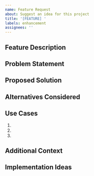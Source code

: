 ```yaml
---
name: Feature Request
about: Suggest an idea for this project
title: '[FEATURE] '
labels: enhancement
assignees: ''
---
```


## Feature Description

<!-- A clear and concise description of the feature you'd like -->

## Problem Statement

<!-- Describe the problem this feature would solve -->

## Proposed Solution

<!-- Describe how you envision this feature working -->

## Alternatives Considered

<!-- Describe any alternative solutions or features you've considered -->

## Use Cases

<!-- Describe specific use cases for this feature -->

1.
2.
3.

## Additional Context

<!-- Add any other context, mockups, or examples about the feature request here -->

## Implementation Ideas

<!-- Optional: share any ideas about how this could be implemented -->
